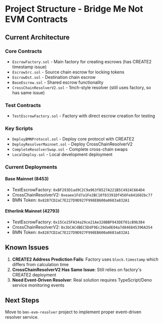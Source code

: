 # Project Structure - Bridge Me Not EVM Contracts

## Current Architecture

### Core Contracts
- `EscrowFactory.sol` - Main factory for creating escrows (has CREATE2 timestamp issue)
- `EscrowSrc.sol` - Source chain escrow for locking tokens
- `EscrowDst.sol` - Destination chain escrow
- `BaseEscrow.sol` - Shared escrow functionality
- `CrossChainResolverV2.sol` - 1inch-style resolver (still uses factory, so has same issue)

### Test Contracts
- `TestEscrowFactory.sol` - Factory with direct escrow creation for testing

### Key Scripts
- `DeployBMNProtocol.sol` - Deploy core protocol with CREATE2
- `DeployResolverMainnet.sol` - Deploy CrossChainResolverV2
- `CompleteResolverSwap.sol` - Complete cross-chain swaps
- `LocalDeploy.sol` - Local development deployment

### Current Deployments

#### Base Mainnet (8453)
- TestEscrowFactory: `0xBF293D1ad9C2C9a963f8527A221B5C4924C664D4`
- CrossChainResolverV2: `0xeaee1Fd7a1Fe2BC10f83391Df456Fe841602bc77`
- BMN Token: `0x8287CD2aC7E227D9D927F998EB600a0683a832A1`

#### Etherlink Mainnet (42793)
- TestEscrowFactory: `0x15Ce25FA34a29ce21Ae320BBF943DEf01cB9b384`
- CrossChainResolverV2: `0x3bCACdBEC5DdF9Ec29da0E04a7d846845396A354`
- BMN Token: `0x8287CD2aC7E227D9D927F998EB600a0683a832A1`

## Known Issues

1. **CREATE2 Address Prediction Fails**: Factory uses `block.timestamp` which differs from calculation time
2. **CrossChainResolverV2 Has Same Issue**: Still relies on factory's CREATE2 deployment
3. **Need Event-Driven Resolver**: Real solution requires TypeScript/Deno service monitoring events

## Next Steps

Move to `bmn-evm-resolver` project to implement proper event-driven resolver service.